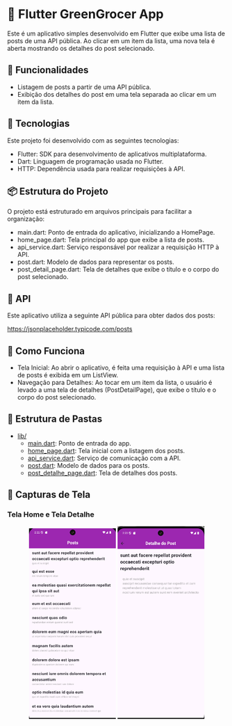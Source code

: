 # 🛒 Flutter GreenGrocer App
Este é um aplicativo simples desenvolvido em Flutter que exibe uma lista de posts de uma API pública. Ao clicar em um item da lista, uma nova tela é aberta mostrando os detalhes do post selecionado.
## 📱 Funcionalidades
* Listagem de posts a partir de uma API pública.
* Exibição dos detalhes do post em uma tela separada ao clicar em um item da lista.
## 🚀 Tecnologias
Este projeto foi desenvolvido com as seguintes tecnologias:

* Flutter: SDK para desenvolvimento de aplicativos multiplataforma.
* Dart: Linguagem de programação usada no Flutter.
* HTTP: Dependência usada para realizar requisições à API.

##  📦 Estrutura do Projeto
O projeto está estruturado em arquivos principais para facilitar a organização:

* main.dart: Ponto de entrada do aplicativo, inicializando a HomePage.
* home_page.dart: Tela principal do app que exibe a lista de posts.
* api_service.dart: Serviço responsável por realizar a requisição HTTP à API.
* post.dart: Modelo de dados para representar os posts.
* post_detail_page.dart: Tela de detalhes que exibe o título e o corpo do post selecionado.

## 📡 API
Este aplicativo utiliza a seguinte API pública para obter dados dos posts:

<a href="https://jsonplaceholder.typicode.com/posts">https://jsonplaceholder.typicode.com/posts</a>

##  📲 Como Funciona
*  Tela Inicial: Ao abrir o aplicativo, é feita uma requisição à API e uma lista de posts é exibida em um ListView.
* Navegação para Detalhes: Ao tocar em um item da lista, o usuário é levado a uma tela de detalhes (PostDetailPage), que exibe o título e o corpo do post selecionado.

## 📂 Estrutura de Pastas

- [lib/](lib)
  - [main.dart](lib/main.dart): Ponto de entrada do app.
  - [home_page.dart](lib/home_page.dart): Tela inicial com a listagem dos posts.
  - [api_service.dart](lib/api_service.dart): Serviço de comunicação com a API.
  - [post.dart](lib/post.dart): Modelo de dados para os posts.
  - [post_detalhe_page.dart](lib/post_detalhe_page.dart): Tela de detalhes dos posts.

## 📸 Capturas de Tela

### Tela Home e Tela Detalhe

<p align="center">
  <img src="./screenshot/tela_home.png" alt="Tela da Home" width="200" />
  <img src="./screenshot/tela_detalhe.png" alt="Tela de Detalhe" width="200" />
</p>


